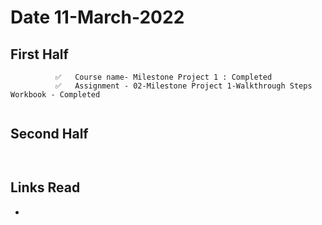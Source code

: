 
# Date 11-March-2022

## First Half
```
          ✅   Course name- Milestone Project 1 : Completed
          ✅   Assignment - 02-Milestone Project 1-Walkthrough Steps Workbook - Completed
  
```
## Second Half
```
       
```
## Links Read
-

